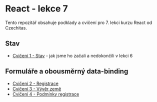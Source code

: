 # React - lekce 7

Tento repozitář obsahuje podklady a cvičení pro 7. lekci kurzu React od Czechitas.


## Stav

- [Cvičení 1 - Stav](https://github.com/Czechitas-React-podklady/Cviceni-React-stav) - jak jsme ho začali a nedokončili v lekci 6


## Formuláře a obousměrný data-binding

- [Cvičení 2 - Registrace](./cviceni-02-registrace/README.md)
- [Cvičení 3 - Vývěr země](./cviceni-03-vyber-zeme/README.md)
- [Cvičení 4 - Podmínky registrace](./cviceni-04-podminky-registrace/README.md)

